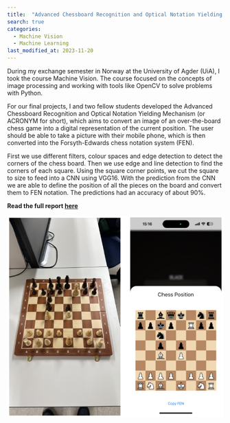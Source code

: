 ```yaml
---
title:  "Advanced Chessboard Recognition and Optical Notation Yielding Mechanism (Acronym)"
search: true
categories: 
  - Machine Vision
  - Machine Learning
last_modified_at: 2023-11-20
---
```


During my exchange semester in Norway at the University of Agder (UiA), I took the course Machine Vision. The course focused on the concepts of image processing and working with tools like OpenCV to solve problems with Python.

For our final projects, I and two fellow students developed the Advanced Chessboard Recognition and Optical Notation Yielding Mechanism (or ACRONYM for short), which aims to convert an image of an over-the-board chess game into a digital representation of the current position. The user should be able to take a picture with their mobile phone, which is then converted into the Forsyth-Edwards chess notation system (FEN).

First we use different filters, colour spaces and edge detection to detect the corners of the chess board. Then we use edge and line detection to find the corners of each square. Using the square corner points, we cut the square to size to feed into a CNN using VGG16. With the prediction from the CNN we are able to define the position of all the pieces on the board and convert them to FEN notation. The predictions had an accuracy of about 90%.

**Read the full report [here](/assets/pdf/ITK213_Final_Release.pdf)**

![example](/assets/image/acronym/converted_image.png)

